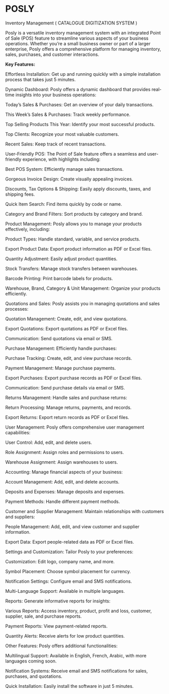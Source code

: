 # POSLY
Inventory Management ( CATALOGUE DIGITIZATION SYSTEM )

Posly is a versatile inventory management system with an integrated Point of Sale (POS) feature to streamline various aspects of your business operations. Whether you’re a small business owner or part of a larger enterprise, Posly offers a comprehensive platform for managing inventory, sales, purchases, and customer interactions.

**Key Features:**

Effortless Installation: Get up and running quickly with a simple installation process that takes just 5 minutes.

Dynamic Dashboard: Posly offers a dynamic dashboard that provides real-time insights into your business operations:

Today’s Sales & Purchases: Get an overview of your daily transactions.

This Week’s Sales & Purchases: Track weekly performance.

Top Selling Products This Year: Identify your most successful products.

Top Clients: Recognize your most valuable customers.

Recent Sales: Keep track of recent transactions.

User-Friendly POS: The Point of Sale feature offers a seamless and user-friendly experience, with highlights including:

Best POS System: Efficiently manage sales transactions.

Gorgeous Invoice Design: Create visually appealing invoices.

Discounts, Tax Options & Shipping: Easily apply discounts, taxes, and shipping fees.

Quick Item Search: Find items quickly by code or name.

Category and Brand Filters: Sort products by category and brand.

Product Management: Posly allows you to manage your products effectively, including:

Product Types: Handle standard, variable, and service products.

Export Product Data: Export product information as PDF or Excel files.

Quantity Adjustment: Easily adjust product quantities.

Stock Transfers: Manage stock transfers between warehouses.

Barcode Printing: Print barcode labels for products.

Warehouse, Brand, Category & Unit Management: Organize your products efficiently.

Quotations and Sales: Posly assists you in managing quotations and sales processes:

Quotation Management: Create, edit, and view quotations.

Export Quotations: Export quotations as PDF or Excel files.

Communication: Send quotations via email or SMS.

Purchase Management: Efficiently handle purchases:

Purchase Tracking: Create, edit, and view purchase records.

Payment Management: Manage purchase payments.

Export Purchases: Export purchase records as PDF or Excel files.

Communication: Send purchase details via email or SMS.

Returns Management: Handle sales and purchase returns:

Return Processing: Manage returns, payments, and records.

Export Returns: Export return records as PDF or Excel files.

User Management: Posly offers comprehensive user management capabilities:

User Control: Add, edit, and delete users.

Role Assignment: Assign roles and permissions to users.

Warehouse Assignment: Assign warehouses to users.

Accounting: Manage financial aspects of your business:

Account Management: Add, edit, and delete accounts.

Deposits and Expenses: Manage deposits and expenses.

Payment Methods: Handle different payment methods.

Customer and Supplier Management: Maintain relationships with customers and suppliers:

People Management: Add, edit, and view customer and supplier information.

Export Data: Export people-related data as PDF or Excel files.

Settings and Customization: Tailor Posly to your preferences:

Customization: Edit logo, company name, and more.

Symbol Placement: Choose symbol placement for currency.

Notification Settings: Configure email and SMS notifications.

Multi-Language Support: Available in multiple languages.

Reports: Generate informative reports for insights:

Various Reports: Access inventory, product, profit and loss, customer, supplier, sale, and purchase reports.

Payment Reports: View payment-related reports.

Quantity Alerts: Receive alerts for low product quantities.

Other Features: Posly offers additional functionalities:

Multilingual Support: Available in English, French, Arabic, with more languages coming soon.

Notification Systems: Receive email and SMS notifications for sales, purchases, and quotations.

Quick Installation: Easily install the software in just 5 minutes.



